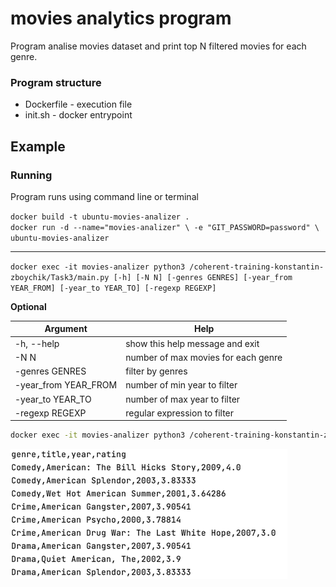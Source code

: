 # movies analytics program

Program analise movies dataset and print top N filtered movies for each genre.

### Program structure

* Dockerfile - execution file  
* init.sh - docker entrypoint


## Example
### Running

Program runs using command line or terminal  


`docker build -t ubuntu-movies-analizer .`  
`docker run -d --name="movies-analizer" \
    -e "GIT_PASSWORD=password" \
    ubuntu-movies-analizer`  

****
`docker exec -it movies-analizer python3 /coherent-training-konstantin-zboychik/Task3/main.py [-h] [-N N] [-genres GENRES] [-year_from YEAR_FROM] [-year_to YEAR_TO] [-regexp REGEXP]`

**Optional**

| Argument | Help |
| ------------------------ | ----------------------------------- |
|  -h, --help            | show this help message and exit |
|  -N N                  | number of max movies for each genre |
|  -genres GENRES        | filter by genres |
|  -year_from YEAR_FROM  | number of min year to filter |
|  -year_to YEAR_TO      | number of max year to filter |
|  -regexp REGEXP        | regular expression to filter |


``` sh
docker exec -it movies-analizer python3 /coherent-training-konstantin-zboychik/Task3/main.py -regexp=American -year_from=2000 -year_to=2010 -genres=Comedy,Crime,Drama
``` 
![alt text](../img/Task4_result.png)